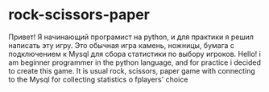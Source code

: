 # rock-scissors-paper
Привет! Я начинающий програмист на python, и для практики я решил написать эту игру. Это обычная игра камень, ножницы, бумага с подключением к Mysql для сбора статистики по выбору игроков. Hello! i am beginner programmer in the python language, and for practice i decided to create this game. It is usual rock, scissors, paper game with connecting to the Mysql for collecting statistics o fplayers' choice
